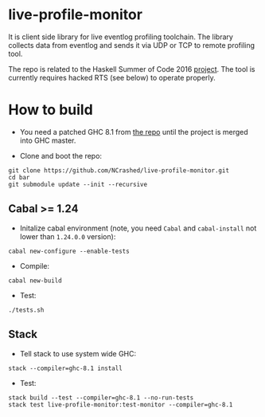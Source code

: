 # live-profile-monitor

It is client side library for live eventlog profiling toolchain. The library collects data from
eventlog and sends it via UDP or TCP to remote profiling tool.

The repo is related to the Haskell Summer of Code 2016 [project](http://ncrashed.github.io/blog/posts/2016-06-12-hsoc-acceptance.html). The tool is currently requires hacked RTS (see below) to 
operate properly.

# How to build 

* You need a patched GHC 8.1 from [the repo](https://github.com/NCrashed/ghc) until the project is merged into
GHC master.

* Clone and boot the repo: 
```
git clone https://github.com/NCrashed/live-profile-monitor.git
cd bar
git submodule update --init --recursive
```

## Cabal >= 1.24

* Initalize cabal environment (note, you need `Cabal` and `cabal-install` not lower than `1.24.0.0` version):
```
cabal new-configure --enable-tests
```

* Compile:
```
cabal new-build
```

* Test:
```
./tests.sh
```

## Stack

* Tell stack to use system wide GHC:
```
stack --compiler=ghc-8.1 install
```

* Test:
```
stack build --test --compiler=ghc-8.1 --no-run-tests
stack test live-profile-monitor:test-monitor --compiler=ghc-8.1
```
